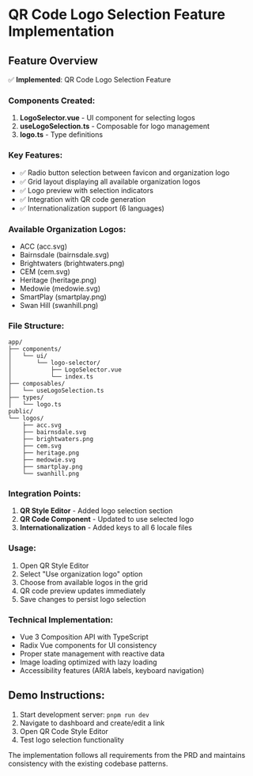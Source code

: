 # QR Code Logo Selection Feature Implementation

## Feature Overview
✅ **Implemented**: QR Code Logo Selection Feature

### Components Created:
1. **LogoSelector.vue** - UI component for selecting logos
2. **useLogoSelection.ts** - Composable for logo management
3. **logo.ts** - Type definitions

### Key Features:
- ✅ Radio button selection between favicon and organization logo
- ✅ Grid layout displaying all available organization logos
- ✅ Logo preview with selection indicators
- ✅ Integration with QR code generation
- ✅ Internationalization support (6 languages)

### Available Organization Logos:
- ACC (acc.svg)
- Bairnsdale (bairnsdale.svg)
- Brightwaters (brightwaters.png)
- CEM (cem.svg)
- Heritage (heritage.png)
- Medowie (medowie.svg)
- SmartPlay (smartplay.png)
- Swan Hill (swanhill.png)

### File Structure:
```
app/
├── components/
│   └── ui/
│       └── logo-selector/
│           ├── LogoSelector.vue
│           └── index.ts
├── composables/
│   └── useLogoSelection.ts
├── types/
│   └── logo.ts
public/
└── logos/
    ├── acc.svg
    ├── bairnsdale.svg
    ├── brightwaters.png
    ├── cem.svg
    ├── heritage.png
    ├── medowie.svg
    ├── smartplay.png
    └── swanhill.png
```

### Integration Points:
1. **QR Style Editor** - Added logo selection section
2. **QR Code Component** - Updated to use selected logo
3. **Internationalization** - Added keys to all 6 locale files

### Usage:
1. Open QR Style Editor
2. Select "Use organization logo" option
3. Choose from available logos in the grid
4. QR code preview updates immediately
5. Save changes to persist logo selection

### Technical Implementation:
- Vue 3 Composition API with TypeScript
- Radix Vue components for UI consistency
- Proper state management with reactive data
- Image loading optimized with lazy loading
- Accessibility features (ARIA labels, keyboard navigation)

## Demo Instructions:
1. Start development server: `pnpm run dev`
2. Navigate to dashboard and create/edit a link
3. Open QR Code Style Editor
4. Test logo selection functionality

The implementation follows all requirements from the PRD and maintains consistency with the existing codebase patterns.
